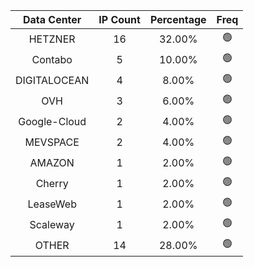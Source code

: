 | Data Center | IP Count | Percentage | Freq |
|:------------:|:--------:|:-----------:|:-----:|
| HETZNER | 16 | 32.00% | 🟢 |
| Contabo | 5 | 10.00% | 🟢 |
| DIGITALOCEAN | 4 | 8.00% | 🟢 |
| OVH | 3 | 6.00% | 🟢 |
| Google-Cloud | 2 | 4.00% | 🟢 |
| MEVSPACE | 2 | 4.00% | 🟢 |
| AMAZON | 1 | 2.00% | 🟢 |
| Cherry | 1 | 2.00% | 🟢 |
| LeaseWeb | 1 | 2.00% | 🟢 |
| Scaleway | 1 | 2.00% | 🟢 |
| OTHER | 14 | 28.00% | 🟢 |